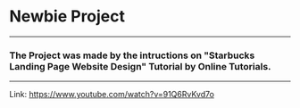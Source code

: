 # Newbie Project
---
### The Project was made by the intructions on "Starbucks Landing Page Website Design" Tutorial by Online Tutorials.
---
Link:
https://www.youtube.com/watch?v=91Q6RvKvd7o
